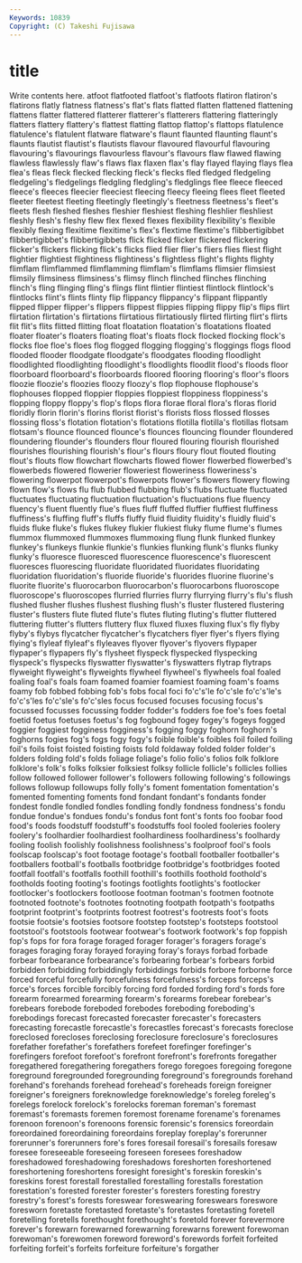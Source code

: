 ```yaml
---
Keywords: 10839 
Copyright: (C) Takeshi Fujisawa
---
```


# title

Write contents here.
atfoot flatfooted flatfoot's flatfoots flatiron
flatiron's flatirons flatly flatness flatness's flat's flats flatted flatten flattened
flattening flattens flatter flattered flatterer flatterer's flatterers flattering flatteringly flatters
flattery flattery's flattest flatting flattop flattop's flattops flatulence flatulence's flatulent
flatware flatware's flaunt flaunted flaunting flaunt's flaunts flautist flautist's flautists
flavour flavoured flavourful flavouring flavouring's flavourings flavourless flavour's flavours flaw
flawed flawing flawless flawlessly flaw's flaws flax flaxen flax's flay
flayed flaying flays flea flea's fleas fleck flecked flecking fleck's
flecks fled fledged fledgeling fledgeling's fledgelings fledgling fledgling's fledglings flee
fleece fleeced fleece's fleeces fleecier fleeciest fleecing fleecy fleeing flees
fleet fleeted fleeter fleetest fleeting fleetingly fleetingly's fleetness fleetness's fleet's
fleets flesh fleshed fleshes fleshier fleshiest fleshing fleshlier fleshliest fleshly
flesh's fleshy flew flex flexed flexes flexibility flexibility's flexible flexibly
flexing flexitime flexitime's flex's flextime flextime's flibbertigibbet flibbertigibbet's flibbertigibbets flick
flicked flicker flickered flickering flicker's flickers flicking flick's flicks flied
flier flier's fliers flies fliest flight flightier flightiest flightiness flightiness's
flightless flight's flights flighty flimflam flimflammed flimflamming flimflam's flimflams flimsier
flimsiest flimsily flimsiness flimsiness's flimsy flinch flinched flinches flinching flinch's
fling flinging fling's flings flint flintier flintiest flintlock flintlock's flintlocks
flint's flints flinty flip flippancy flippancy's flippant flippantly flipped flipper
flipper's flippers flippest flippies flipping flippy flip's flips flirt flirtation
flirtation's flirtations flirtatious flirtatiously flirted flirting flirt's flirts flit flit's
flits flitted flitting float floatation floatation's floatations floated floater floater's
floaters floating float's floats flock flocked flocking flock's flocks floe
floe's floes flog flogged flogging flogging's floggings flogs flood flooded
flooder floodgate floodgate's floodgates flooding floodlight floodlighted floodlighting floodlight's floodlights
floodlit flood's floods floor floorboard floorboard's floorboards floored flooring flooring's
floor's floors floozie floozie's floozies floozy floozy's flop flophouse flophouse's
flophouses flopped floppier floppies floppiest floppiness floppiness's flopping floppy floppy's
flop's flops flora florae floral flora's floras florid floridly florin
florin's florins florist florist's florists floss flossed flosses flossing floss's
flotation flotation's flotations flotilla flotilla's flotillas flotsam flotsam's flounce flounced
flounce's flounces flouncing flounder floundered floundering flounder's flounders flour floured
flouring flourish flourished flourishes flourishing flourish's flour's flours floury flout
flouted flouting flout's flouts flow flowchart flowcharts flowed flower flowerbed
flowerbed's flowerbeds flowered flowerier floweriest floweriness floweriness's flowering flowerpot flowerpot's
flowerpots flower's flowers flowery flowing flown flow's flows flu flub
flubbed flubbing flub's flubs fluctuate fluctuated fluctuates fluctuating fluctuation fluctuation's
fluctuations flue fluency fluency's fluent fluently flue's flues fluff fluffed
fluffier fluffiest fluffiness fluffiness's fluffing fluff's fluffs fluffy fluid fluidity
fluidity's fluidly fluid's fluids fluke fluke's flukes flukey flukier flukiest
fluky flume flume's flumes flummox flummoxed flummoxes flummoxing flung flunk
flunked flunkey flunkey's flunkeys flunkie flunkie's flunkies flunking flunk's flunks
flunky flunky's fluoresce fluoresced fluorescence fluorescence's fluorescent fluoresces fluorescing fluoridate
fluoridated fluoridates fluoridating fluoridation fluoridation's fluoride fluoride's fluorides fluorine fluorine's
fluorite fluorite's fluorocarbon fluorocarbon's fluorocarbons fluoroscope fluoroscope's fluoroscopes flurried flurries
flurry flurrying flurry's flu's flush flushed flusher flushes flushest flushing
flush's fluster flustered flustering fluster's flusters flute fluted flute's flutes
fluting fluting's flutter fluttered fluttering flutter's flutters fluttery flux fluxed
fluxes fluxing flux's fly flyby flyby's flybys flycatcher flycatcher's flycatchers
flyer flyer's flyers flying flying's flyleaf flyleaf's flyleaves flyover flyover's
flyovers flypaper flypaper's flypapers fly's flysheet flyspeck flyspecked flyspecking flyspeck's
flyspecks flyswatter flyswatter's flyswatters flytrap flytraps flyweight flyweight's flyweights flywheel
flywheel's flywheels foal foaled foaling foal's foals foam foamed foamier
foamiest foaming foam's foams foamy fob fobbed fobbing fob's fobs
focal foci fo'c's'le fo'c'sle fo'c's'le's fo'c's'les fo'c'sle's fo'c'sles focus focused
focuses focusing focus's focussed focusses focussing fodder fodder's fodders foe
foe's foes foetal foetid foetus foetuses foetus's fog fogbound fogey
fogey's fogeys fogged foggier foggiest fogginess fogginess's fogging foggy foghorn
foghorn's foghorns fogies fog's fogs fogy fogy's foible foible's foibles
foil foiled foiling foil's foils foist foisted foisting foists fold
foldaway folded folder folder's folders folding fold's folds foliage foliage's
folio folio's folios folk folklore folklore's folk's folks folksier folksiest
folksy follicle follicle's follicles follies follow followed follower follower's followers
following following's followings follows followup followups folly folly's foment fomentation
fomentation's fomented fomenting foments fond fondant fondant's fondants fonder fondest
fondle fondled fondles fondling fondly fondness fondness's fondu fondue fondue's
fondues fondu's fondus font font's fonts foo foobar food food's
foods foodstuff foodstuff's foodstuffs fool fooled fooleries foolery foolery's foolhardier
foolhardiest foolhardiness foolhardiness's foolhardy fooling foolish foolishly foolishness foolishness's foolproof
fool's fools foolscap foolscap's foot footage footage's football footballer footballer's
footballers football's footballs footbridge footbridge's footbridges footed footfall footfall's footfalls
foothill foothill's foothills foothold foothold's footholds footing footing's footings footlights
footlights's footlocker footlocker's footlockers footloose footman footman's footmen footnote footnoted
footnote's footnotes footnoting footpath footpath's footpaths footprint footprint's footprints footrest
footrest's footrests foot's foots footsie footsie's footsies footsore footstep footstep's
footsteps footstool footstool's footstools footwear footwear's footwork footwork's fop foppish
fop's fops for fora forage foraged forager forager's foragers forage's
forages foraging foray forayed foraying foray's forays forbad forbade forbear
forbearance forbearance's forbearing forbear's forbears forbid forbidden forbidding forbiddingly forbiddings
forbids forbore forborne force forced forceful forcefully forcefulness forcefulness's forceps
forceps's force's forces forcible forcibly forcing ford forded fording ford's
fords fore forearm forearmed forearming forearm's forearms forebear forebear's forebears
forebode foreboded forebodes foreboding foreboding's forebodings forecast forecasted forecaster forecaster's
forecasters forecasting forecastle forecastle's forecastles forecast's forecasts foreclose foreclosed forecloses
foreclosing foreclosure foreclosure's foreclosures forefather forefather's forefathers forefeet forefinger forefinger's
forefingers forefoot forefoot's forefront forefront's forefronts foregather foregathered foregathering foregathers
forego foregoes foregoing foregone foreground foregrounded foregrounding foreground's foregrounds forehand
forehand's forehands forehead forehead's foreheads foreign foreigner foreigner's foreigners foreknowledge
foreknowledge's foreleg foreleg's forelegs forelock forelock's forelocks foreman foreman's foremast
foremast's foremasts foremen foremost forename forename's forenames forenoon forenoon's forenoons
forensic forensic's forensics foreordain foreordained foreordaining foreordains foreplay foreplay's forerunner
forerunner's forerunners fore's fores foresail foresail's foresails foresaw foresee foreseeable
foreseeing foreseen foresees foreshadow foreshadowed foreshadowing foreshadows foreshorten foreshortened foreshortening
foreshortens foresight foresight's foreskin foreskin's foreskins forest forestall forestalled forestalling
forestalls forestation forestation's forested forester forester's foresters foresting forestry forestry's
forest's forests foreswear foreswearing foreswears foreswore foresworn foretaste foretasted foretaste's
foretastes foretasting foretell foretelling foretells forethought forethought's foretold forever forevermore
forever's forewarn forewarned forewarning forewarns forewent forewoman forewoman's forewomen foreword
foreword's forewords forfeit forfeited forfeiting forfeit's forfeits forfeiture forfeiture's forgather
